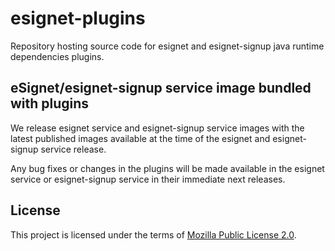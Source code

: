 # esignet-plugins
Repository hosting source code for esignet and esignet-signup java runtime dependencies plugins.

## eSignet/esignet-signup service image bundled with plugins
We release esignet service and esignet-signup service images with the latest published images 
available at the time of the esignet and esignet-signup service release.

Any bug fixes or changes in the plugins will be made available in the esignet service or 
esignet-signup service in their immediate next releases.

## License
This project is licensed under the terms of [Mozilla Public License 2.0](LICENSE).
